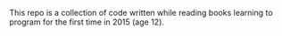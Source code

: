 This repo is a collection of code written while reading books learning to program for the first time in 2015 (age 12).
